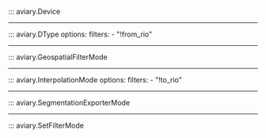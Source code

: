 ::: aviary.Device

---

::: aviary.DType
    options:
      filters:
      - "!from_rio"

---

::: aviary.GeospatialFilterMode

---

::: aviary.InterpolationMode
    options:
      filters:
      - "!to_rio"

---

::: aviary.SegmentationExporterMode

---

::: aviary.SetFilterMode
